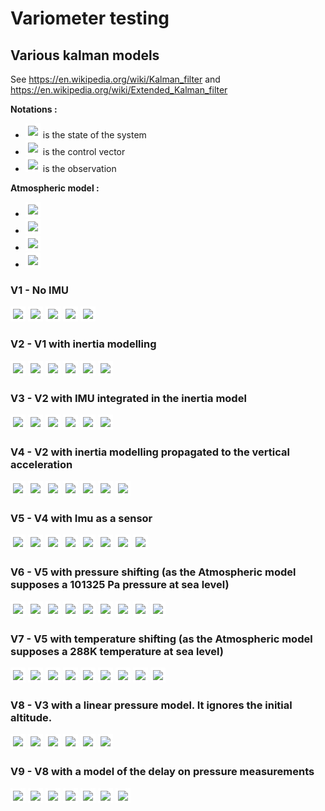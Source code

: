# Variometer testing

## Various kalman models

See https://en.wikipedia.org/wiki/Kalman_filter and https://en.wikipedia.org/wiki/Extended_Kalman_filter

**Notations :**
- <img src="https://render.githubusercontent.com/render/math?math=X" style="background:white;padding:4px;"> is the state of the system
- <img src="https://render.githubusercontent.com/render/math?math=U" style="background:white;padding:4px;"> is the control vector
- <img src="https://render.githubusercontent.com/render/math?math=Z" style="background:white;padding:4px;"> is the observation

**Atmospheric model :**
- <img src="https://render.githubusercontent.com/render/math?math=m_{atmo}(h) = P_0 \exp \left( \frac{-Mgh}{RT_{sea}} \right)" style="background:white;padding:4px;">
- <img src="https://render.githubusercontent.com/render/math?math=P_0 = 101325 \ P_a" style="background:white;padding:4px;">
- <img src="https://render.githubusercontent.com/render/math?math=M = 0.02897 \ kg.mole^{-1}" style="background:white;padding:4px;">
- <img src="https://render.githubusercontent.com/render/math?math=R = 8.314 \ J.K^{-1}.mole^{-1}" style="background:white;padding:4px;">


### V1 - No IMU
<img src="https://render.githubusercontent.com/render/math?math=X = [z]" style="background:white;padding:4px;">
<img src="https://render.githubusercontent.com/render/math?math=U = []" style="background:white;padding:4px;">
<img src="https://render.githubusercontent.com/render/math?math=Z = [P_{mes}]" style="background:white;padding:4px;">

<img src="https://render.githubusercontent.com/render/math?math=\dot{z} = 0 + u_1" style="background:white;padding:4px;">

<img src="https://render.githubusercontent.com/render/math?math=P_{mes} = m_{atmo}(z) + w_1" style="background:white;padding:4px;">

### V2 - V1 with inertia modelling
<img src="https://render.githubusercontent.com/render/math?math=X = [z, v_z]" style="background:white;padding:4px;">
<img src="https://render.githubusercontent.com/render/math?math=U = []" style="background:white;padding:4px;">
<img src="https://render.githubusercontent.com/render/math?math=Z = [P_{mes}]" style="background:white;padding:4px;">

<img src="https://render.githubusercontent.com/render/math?math=\dot{z} = v_z + u_1" style="background:white;padding:4px;">
<img src="https://render.githubusercontent.com/render/math?math=\dot{v_z} = 0 + u_2" style="background:white;padding:4px;">

<img src="https://render.githubusercontent.com/render/math?math=P_{mes} = m_{atmo}(z) + w_1" style="background:white;padding:4px;">

### V3 - V2 with IMU integrated in the inertia model
<img src="https://render.githubusercontent.com/render/math?math=X = [z, v_z]" style="background:white;padding:4px;">
<img src="https://render.githubusercontent.com/render/math?math=U = [a_{z,mes}]" style="background:white;padding:4px;">
<img src="https://render.githubusercontent.com/render/math?math=Z = [P_{mes}]" style="background:white;padding:4px;">

<img src="https://render.githubusercontent.com/render/math?math=\dot{z} = v_z + u_1" style="background:white;padding:4px;">
<img src="https://render.githubusercontent.com/render/math?math=\dot{v_z} = a_{z,mes} + u_2" style="background:white;padding:4px;">

<img src="https://render.githubusercontent.com/render/math?math=P_{mes} = m_{atmo}(z) + w_1" style="background:white;padding:4px;">

### V4 - V2 with inertia modelling propagated to the vertical acceleration
<img src="https://render.githubusercontent.com/render/math?math=X = [z, v_z, a_z]" style="background:white;padding:4px;">
<img src="https://render.githubusercontent.com/render/math?math=U = []" style="background:white;padding:4px;">
<img src="https://render.githubusercontent.com/render/math?math=Z = [P_{mes}]" style="background:white;padding:4px;">

<img src="https://render.githubusercontent.com/render/math?math=\dot{z} = v_z + u_1" style="background:white;padding:4px;">
<img src="https://render.githubusercontent.com/render/math?math=\dot{v_z} = a_z + u_2" style="background:white;padding:4px;">
<img src="https://render.githubusercontent.com/render/math?math=\dot{a_z} = 0 + u_2" style="background:white;padding:4px;">

<img src="https://render.githubusercontent.com/render/math?math=P_{mes} = m_{atmo}(z) + w_1" style="background:white;padding:4px;">

### V5 - V4 with Imu as a sensor
<img src="https://render.githubusercontent.com/render/math?math=X = [z, v_z, a_z]" style="background:white;padding:4px;">
<img src="https://render.githubusercontent.com/render/math?math=U = []" style="background:white;padding:4px;">
<img src="https://render.githubusercontent.com/render/math?math=Z = [P_{mes}, a_{z,mes}]" style="background:white;padding:4px;">

<img src="https://render.githubusercontent.com/render/math?math=\dot{z} = v_z + u_1" style="background:white;padding:4px;">
<img src="https://render.githubusercontent.com/render/math?math=\dot{v_z} = v_z + u_2" style="background:white;padding:4px;">
<img src="https://render.githubusercontent.com/render/math?math=\dot{a_z} = 0 + u_3" style="background:white;padding:4px;">

<img src="https://render.githubusercontent.com/render/math?math=P_{mes} = m_{atmo}(z) + w_1" style="background:white;padding:4px;">
<img src="https://render.githubusercontent.com/render/math?math=a_{z,mes} = a_z + w_2" style="background:white;padding:4px;">

### V6 - V5 with pressure shifting (as the Atmospheric model supposes a 101325 Pa pressure at sea level)
<img src="https://render.githubusercontent.com/render/math?math=X = [z, v_z, a_z, P_1]" style="background:white;padding:4px;">
<img src="https://render.githubusercontent.com/render/math?math=U = []" style="background:white;padding:4px;">
<img src="https://render.githubusercontent.com/render/math?math=Z = [P_{mes}, a_{z,mes}]" style="background:white;padding:4px;">

<img src="https://render.githubusercontent.com/render/math?math=\dot{z} = v_z + u_1" style="background:white;padding:4px;">
<img src="https://render.githubusercontent.com/render/math?math=\dot{v_z} = v_z + u_2" style="background:white;padding:4px;">
<img src="https://render.githubusercontent.com/render/math?math=\dot{a_z} = 0 + u_3" style="background:white;padding:4px;">
<img src="https://render.githubusercontent.com/render/math?math=\dot{P_1} = 0 + u_4" style="background:white;padding:4px;">

<img src="https://render.githubusercontent.com/render/math?math=P_{mes} = m_{atmo}(z) + P_1 + w_1" style="background:white;padding:4px;">
<img src="https://render.githubusercontent.com/render/math?math=a_{z,mes} = a_z + w_2" style="background:white;padding:4px;">

### V7 - V5 with temperature shifting (as the Atmospheric model supposes a 288K temperature at sea level)
<img src="https://render.githubusercontent.com/render/math?math=X = [z, v_z, a_z, T_{sea}]" style="background:white;padding:4px;">
<img src="https://render.githubusercontent.com/render/math?math=U = []" style="background:white;padding:4px;">
<img src="https://render.githubusercontent.com/render/math?math=Z = [P_{mes}, a_{z,mes}]" style="background:white;padding:4px;">

<img src="https://render.githubusercontent.com/render/math?math=\dot{z} = v_z + u_1" style="background:white;padding:4px;">
<img src="https://render.githubusercontent.com/render/math?math=\dot{v_z} = v_z + u_2" style="background:white;padding:4px;">
<img src="https://render.githubusercontent.com/render/math?math=\dot{a_z} = 0 + u_3" style="background:white;padding:4px;">
<img src="https://render.githubusercontent.com/render/math?math=\dot{T_{sea}} = 0 + u_4" style="background:white;padding:4px;">

<img src="https://render.githubusercontent.com/render/math?math=P_{mes} = m_{atmo}(z, T_{sea}) + w_1" style="background:white;padding:4px;">
<img src="https://render.githubusercontent.com/render/math?math=a_{z,mes} = a_z + w_2" style="background:white;padding:4px;">

### V8 - V3 with a linear pressure model. It ignores the initial altitude.

<img src="https://render.githubusercontent.com/render/math?math=X = [v_z, P]" style="background:white;padding:4px;">
<img src="https://render.githubusercontent.com/render/math?math=U = [a_{z,mes}]" style="background:white;padding:4px;">
<img src="https://render.githubusercontent.com/render/math?math=Z = [P_{mes}]" style="background:white;padding:4px;">

<img src="https://render.githubusercontent.com/render/math?math=\dot{v_z} = a_{z,mes} + u_1" style="background:white;padding:4px;">
<img src="https://render.githubusercontent.com/render/math?math=\dot{P} = -\alpha v_z + u_2 \quad \alpha \approx 100/8" style="background:white;padding:4px;">

<img src="https://render.githubusercontent.com/render/math?math=P_{mes} = P + w_1" style="background:white;padding:4px;">

### V9 - V8 with a model of the delay on pressure measurements

<img src="https://render.githubusercontent.com/render/math?math=X = [v_z, P_{int}, P_{ext}]" style="background:white;padding:4px;">
<img src="https://render.githubusercontent.com/render/math?math=U = [a_{z,mes}]" style="background:white;padding:4px;">
<img src="https://render.githubusercontent.com/render/math?math=Z = [P_{mes}]" style="background:white;padding:4px;">

<img src="https://render.githubusercontent.com/render/math?math=\dot{v_z} = a_{z,mes} + u_1" style="background:white;padding:4px;">
<img src="https://render.githubusercontent.com/render/math?math=\dot{P_{int}} = \beta (P_{ext} - P{int}) + u_2" style="background:white;padding:4px;">
<img src="https://render.githubusercontent.com/render/math?math=\dot{P_{ext}} = -\alpha v_z + u_3 \quad \alpha \approx 100/8" style="background:white;padding:4px;">

<img src="https://render.githubusercontent.com/render/math?math=P_{mes} = P_{int} + w_1" style="background:white;padding:4px;">
